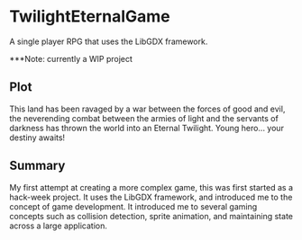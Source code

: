 # TwilightEternalGame
A single player RPG that uses the LibGDX framework.

***Note: currently a WIP project

## Plot
This land has been ravaged by a war between the forces of good and evil, the neverending combat between the armies of light and the servants of darkness has thrown the world into an Eternal Twilight. Young hero... your destiny awaits!

## Summary
My first attempt at creating a more complex game, this was first started as a hack-week project.  It uses the LibGDX framework, and introduced me to the concept of game development. It introduced me to several gaming concepts such as collision detection, sprite animation, and maintaining state across a large application.
